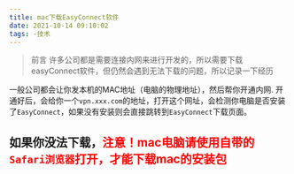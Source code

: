 ```yaml
---
title: mac下载EasyConnect软件
date: 2021-10-14 09:10:02
tags: -技术
---
```

>前言
>许多公司都是需要连接内网来进行开发的，所以需要下载easyConnect软件，但仍然会遇到无法下载的问题，所以记录一下经历

一般公司都会让你发本机的MAC地址（电脑的物理地址），然后帮你开通内网.
开通好后，会给你一个`vpn.xxx.com`的地址，打开这个网址，会检测你电脑是否安装了`EasyConnect`，如果没有安装则会直接跳转到`EasyConnect`下载页面。
## 如果你没法下载，<span style="color:red">注意！mac电脑请使用自带的`Safari浏览器`打开，才能下载mac的安装包</span>
